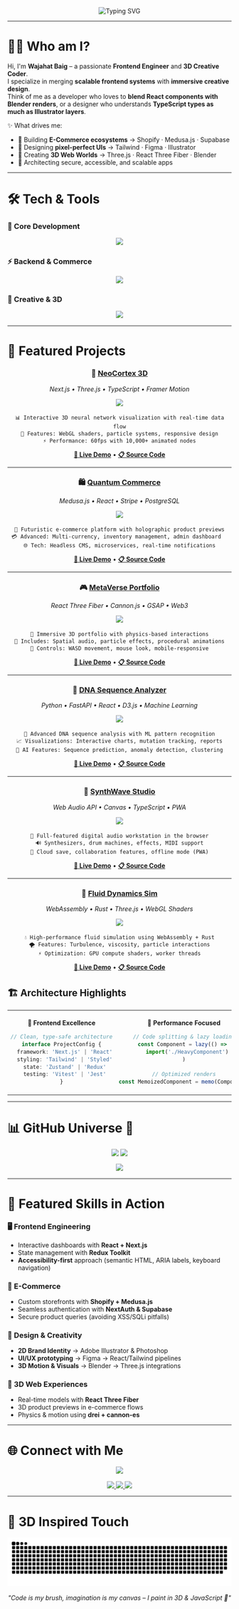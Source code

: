 <!-- Typing SVG Hero Banner -->
<p align="center">
  <img src="https://readme-typing-svg.herokuapp.com?font=Fira+Code&weight=600&size=28&pause=1000&color=00F7FF&center=true&vCenter=true&width=900&lines=Hey+there+👋+I'm+Wajahat+Baig;Frontend+Engineer+%7C+3D+Creative+Developer;Crafting+Modern+UIs+%26+Immersive+3D+Experiences;Next.js+%7C+React+%7C+Shopify+%7C+Medusa.js;Blender+%7C+Three.js+%7C+React-Three-Fiber" alt="Typing SVG" />
</p>

---

# 🧑‍🚀 Who am I?

Hi, I'm **Wajahat Baig** – a passionate **Frontend Engineer** and **3D Creative Coder**.  
I specialize in merging **scalable frontend systems** with **immersive creative design**.  
Think of me as a developer who loves to **blend React components with Blender renders**, or a designer who understands **TypeScript types as much as Illustrator layers**.  

✨ What drives me:  
- 🛒 Building **E-Commerce ecosystems** → Shopify · Medusa.js · Supabase  
- 🎨 Designing **pixel-perfect UIs** → Tailwind · Figma · Illustrator  
- 🧊 Creating **3D Web Worlds** → Three.js · React Three Fiber · Blender  
- 🔐 Architecting secure, accessible, and scalable apps  

---

# 🛠️ Tech & Tools

### 🚀 Core Development
<p align="center">
  <img src="https://skillicons.dev/icons?i=react,next,ts,redux,graphql,tailwind" />
</p>

### ⚡ Backend & Commerce
<p align="center">
  <img src="https://skillicons.dev/icons?i=nodejs,postgres,supabase" />
</p>

### 🎨 Creative & 3D
<p align="center">
  <img src="https://skillicons.dev/icons?i=blender,threejs,figma,ai,ps" />
</p>

---

# 🚀 Featured Projects

<div align="center">

### 🌌 **[NeoCortex 3D](https://github.com/waji200/neocortex-3d)**
*Next.js • Three.js • TypeScript • Framer Motion*

<img src="https://img.shields.io/badge/🧠%20AI%20Neural%20Network-3D%20Visualization-ff6b6b?style=for-the-badge&logo=tensorflow&logoColor=white" />

```
📊 Interactive 3D neural network visualization with real-time data flow
🎯 Features: WebGL shaders, particle systems, responsive design
⚡ Performance: 60fps with 10,000+ animated nodes
```

**[🔗 Live Demo](https://neocortex-3d.vercel.app)** • **[📋 Source Code](https://github.com/waji200/neocortex-3d)**

---

### 🛍️ **[Quantum Commerce](https://github.com/waji200/quantum-commerce)**
*Medusa.js • React • Stripe • PostgreSQL*

<img src="https://img.shields.io/badge/💎%20Premium%20E--Commerce-Headless%20Architecture-4ecdc4?style=for-the-badge&logo=shopify&logoColor=white" />

```
🔮 Futuristic e-commerce platform with holographic product previews
💳 Advanced: Multi-currency, inventory management, admin dashboard  
🌐 Tech: Headless CMS, microservices, real-time notifications
```

**[🔗 Live Demo](https://quantum-commerce.netlify.app)** • **[📋 Source Code](https://github.com/waji200/quantum-commerce)**

---

### 🎮 **[MetaVerse Portfolio](https://github.com/waji200/metaverse-portfolio)**
*React Three Fiber • Cannon.js • GSAP • Web3*

<img src="https://img.shields.io/badge/🌍%20Virtual%20Reality-Portfolio%20Experience-45b7d1?style=for-the-badge&logo=meta&logoColor=white" />

```
🌟 Immersive 3D portfolio with physics-based interactions
🎨 Includes: Spatial audio, particle effects, procedural animations
🔧 Controls: WASD movement, mouse look, mobile-responsive
```

**[🔗 Live Demo](https://metaverse-portfolio.vercel.app)** • **[📋 Source Code](https://github.com/waji200/metaverse-portfolio)**

---

### 🧬 **[DNA Sequence Analyzer](https://github.com/waji200/dna-analyzer)**
*Python • FastAPI • React • D3.js • Machine Learning*

<img src="https://img.shields.io/badge/🔬%20Bioinformatics-ML%20Powered%20Analysis-96ceb4?style=for-the-badge&logo=python&logoColor=white" />

```
🧪 Advanced DNA sequence analysis with ML pattern recognition
📈 Visualizations: Interactive charts, mutation tracking, reports
🤖 AI Features: Sequence prediction, anomaly detection, clustering
```

**[🔗 Live Demo](https://dna-analyzer.herokuapp.com)** • **[📋 Source Code](https://github.com/waji200/dna-analyzer)**

---

### 🎵 **[SynthWave Studio](https://github.com/waji200/synthwave-studio)**
*Web Audio API • Canvas • TypeScript • PWA*

<img src="https://img.shields.io/badge/🎛️%20Music%20Production-Browser%20Based%20DAW-ff7675?style=for-the-badge&logo=ableton-live&logoColor=white" />

```
🎹 Full-featured digital audio workstation in the browser
🔊 Synthesizers, drum machines, effects, MIDI support
💾 Cloud save, collaboration features, offline mode (PWA)
```

**[🔗 Live Demo](https://synthwave-studio.netlify.app)** • **[📋 Source Code](https://github.com/waji200/synthwave-studio)**

---

### 🌊 **[Fluid Dynamics Sim](https://github.com/waji200/fluid-dynamics)**
*WebAssembly • Rust • Three.js • WebGL Shaders*

<img src="https://img.shields.io/badge/⚗️%20Physics%20Engine-Real--time%20Simulation-fd79a8?style=for-the-badge&logo=webassembly&logoColor=white" />

```
💧 High-performance fluid simulation using WebAssembly + Rust
🌪️ Features: Turbulence, viscosity, particle interactions
⚡ Optimization: GPU compute shaders, worker threads
```

**[🔗 Live Demo](https://fluid-sim.vercel.app)** • **[📋 Source Code](https://github.com/waji200/fluid-dynamics)**

</div>

## 🏗️ **Architecture Highlights**

<table align="center">
<tr>
<td align="center" width="33%">

**🎯 Frontend Excellence**
```typescript
// Clean, type-safe architecture
interface ProjectConfig {
  framework: 'Next.js' | 'React'
  styling: 'Tailwind' | 'Styled'
  state: 'Zustand' | 'Redux'
  testing: 'Vitest' | 'Jest'
}
```

</td>
<td align="center" width="33%">

**🔧 Performance Focused**
```javascript
// Code splitting & lazy loading
const Component = lazy(() => 
  import('./HeavyComponent')
)

// Optimized renders
const MemoizedComponent = memo(Component)
```

</td>
<td align="center" width="33%">

**🌍 3D Integration**
```javascript
// Three.js with React
const Mesh = () => (
  <mesh ref={meshRef}>
    <sphereGeometry args={[1, 32, 32]} />
    <shaderMaterial {...shaderProps} />
  </mesh>
)
```

</td>
</tr>
</table>

---

# 📊 GitHub Universe 🌌

<p align="center">
  <img src="https://github-readme-stats.vercel.app/api?username=waji200&show_icons=true&theme=radical&hide_border=true" height="180" />
  <img src="https://streak-stats.demolab.com?user=waji200&theme=radical&hide_border=true" height="180" />
</p>

<p align="center">
  <img src="https://github-readme-stats.vercel.app/api/top-langs/?username=waji200&layout=compact&theme=radical&hide_border=true" height="150"/>
</p>

---

# 🌟 Featured Skills in Action

### 🖥️ Frontend Engineering
- Interactive dashboards with **React + Next.js**
- State management with **Redux Toolkit**  
- **Accessibility-first** approach (semantic HTML, ARIA labels, keyboard navigation)  

### 🛒 E-Commerce
- Custom storefronts with **Shopify + Medusa.js**
- Seamless authentication with **NextAuth & Supabase**
- Secure product queries (avoiding XSS/SQLi pitfalls)  

### 🎨 Design & Creativity
- **2D Brand Identity** → Adobe Illustrator & Photoshop  
- **UI/UX prototyping** → Figma → React/Tailwind pipelines  
- **3D Motion & Visuals** → Blender → Three.js integrations  

### 🧊 3D Web Experiences
- Real-time models with **React Three Fiber**  
- 3D product previews in e-commerce flows  
- Physics & motion using **drei + cannon-es**  

---

# 🌐 Connect with Me  

<p align="center">
  <a href="https://devignity.com/portfolio" target="_blank">
    <img src="https://img.shields.io/badge/🌐%20Visit%20My%20Portfolio-Devignity.com-blueviolet?style=for-the-badge&logo=firefox&logoColor=white" />
  </a>
</p>

<p align="center">
  <a href="https://www.linkedin.com/in/wajahat-baig-2b4b2212a/" target="_blank">
    <img src="https://skillicons.dev/icons?i=linkedin" />
  </a>
  <a href="mailto:workwithdevignity@gmail.com" target="_blank">
    <img src="https://skillicons.dev/icons?i=gmail" />
  </a>
  <a href="https://github.com/waji200" target="_blank">
    <img src="https://skillicons.dev/icons?i=github" />
  </a>
</p>

---

# 🎇 3D Inspired Touch  

<p align="center">
  <img src="https://raw.githubusercontent.com/platane/snk/output/github-contribution-grid-snake.svg" alt="3D Snake animation" />
</p>

<p align="center">
  <em>"Code is my brush, imagination is my canvas – I paint in 3D & JavaScript 🌌"</em>
</p>
